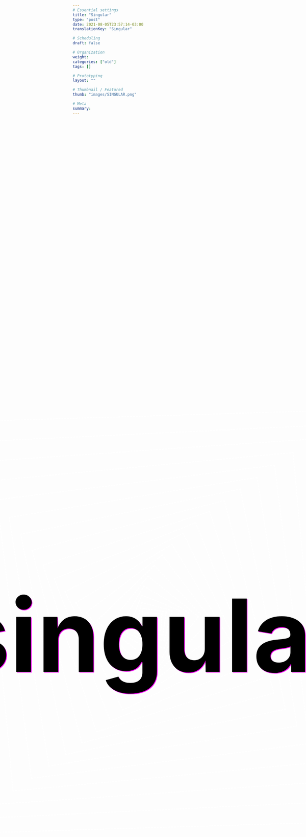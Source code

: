 ```yaml
---
# Essential settings
title: "Singular"
type: "post"
date: 2021-08-05T23:57:14-03:00
translationKey: "Singular"

# Scheduling
draft: false

# Organization
weight:
categories: ["old"]
tags: []

# Prototyping
layout: ""

# Thumbnail / Featured
thumb: "images/SINGULAR.png"

# Meta
summary: 
---
```


<div class="quote centered"><h1 id="quote" style="font-size: calc(12vw + 5vh)"></h1></div>

<div class="animated centered" style="width: 50px; height: 50px; animation-delay: -0.1s"></div>
<div class="animated centered" style="width: 70px; height: 70px; animation-delay: -0.2s""></div>
<div class="animated centered" style="width: 95px; height: 95px; animation-delay: -0.3s""></div>
<div class="animated centered" style="width: 125px; height: 125px; animation-delay: -0.4s"></div>
<div class="animated centered" style="width: 160px; height: 160px; animation-delay: -0.5s""></div>
<div class="animated centered" style="width: 200px; height: 200px; animation-delay: -0.6s""></div>
<div class="animated centered" style="width: 245px; height: 245px; animation-delay: -0.7s""></div>
<div class="animated centered" style="width: 295px; height: 295px; animation-delay: -0.8s""></div>
<div class="animated centered" style="width: 350px; height: 350px; animation-delay: -0.9s"></div>
<div class="animated centered" style="width: 410px; height: 410px; animation-delay: -1s""></div>
<div class="animated centered" style="width: 475px; height: 475px; animation-delay: -1.1s""></div>
<div class="animated centered" style="width: 545px; height: 545px; animation-delay: -1.2s"></div>
<div class="animated centered" style="width: 620px; height: 620px; animation-delay: -1.3s""></div>
<div class="animated centered" style="width: 700px; height: 700px; animation-delay: -1.4s""></div>
<div class="animated centered" style="width: 785px; height: 785px; animation-delay: -1.5s""></div>
<div class="animated centered" style="width: 875px; height: 875px; animation-delay: -1.6s""></div>
<div class="animated centered" style="width: 970px; height: 970px; animation-delay: -1.7s"></div>
<div class="animated centered" style="width: 1070px; height: 1070px; animation-delay: -1.8s""></div>
<div class="animated centered" style="width: 1175px; height: 1175px; animation-delay: -1.9s""></div>
<div class="animated centered" style="width: 1285px; height: 1285px; animation-delay: -2s""></div>

<style>
    .quote {
        text-align: center;
        transform: translate(50%, -57%);

        z-index: 100;
    }

    #quote {
    }

    #quote:after {
        content: "singular";

        color: black;

        text-shadow: 2px 2px 0px magenta;

        animation: quotes1 20s 2s linear,
                   quotes2 20s 22s linear,
                   quotes3 20s 42s linear,
                   quotes4 20s 62s linear,
                   quotes5 20s 82s linear,
                   quotes6 20s 102s linear,
                   quotes7 20s 122s linear,
                   quotes8 20s 142s linear,
                   quotes9 20s 162s linear,
                   quotes10 20s 182s linear;
    }

    @keyframes quotes1 {
        0% { content: "chaos" }
        1% { content: "and" }
        2% { content: "love" }
        3% { content: "upside" }
        4% { content: "down" }
        5% { content: "cut" }
        6% { content: "people" }
        7% { content: "out" }
        8% { content: "like" }
        9% { content: "tags" }
        10% { content: "on" }
        11% { content: "my" }
        12% { content: "clothing" }
        13% { content: "but" }
        14% { content: "so" }
        15% { content: "is" }
        16% { content: "the" }
        17% { content: "ocean" }
        18% { content: "and" }
        19% { content: "it" }
        20% { content: "still" }
        21% { content: "makes" }
        22% { content: "waves" }
        23% { content: "wish" }
        24% { content: "we" }
        25% { content: "could" }
        26% { content: "turn" }
        27% { content: "back" }
        28% { content: "time" }
        29% { content: "to" }
        30% { content: "the" }
        31% { content: "good" }
        32% { content: "old" }
        33% { content: "days" }
        34% { content: "this" }
        35% { content: "ship" }
        36% { content: "will" }
        37% { content: "carry" }
        38% { content: "our" }
        39% { content: "bodies" }
        40% { content: "safe" }
        41% { content: "to" }
        42% { content: "shore" }
        43% { content: "pushing" }
        44% { content: "past" }
        45% { content: "the" }
        46% { content: "limit" }
        47% { content: "you're" }
        48% { content: "gonna" }
        49% { content: "sing" }
        50% { content: "the" }
        51% { content: "words" }
        52% { content: "wrong" }
        53% { content: "what" }
        54% { content: "then" }
        55% { content: "is" }
        56% { content: "an" }
        57% { content: "empty" }
        58% { content: "desk" }
        59% { content: "a" }
        60% { content: "sign?" }
        61% { content: "taking" }
        62% { content: "my" }
        63% { content: "time" }
        64% { content: "on" }
        65% { content: "my" }
        66% { content: "ride" }
        67% { content: "living" }
        68% { content: "like" }
        69% { content: "we're" }
        70% { content: "renegades" }
        71% { content: "everything" }
        72% { content: "will" }
        73% { content: "be" }
        74% { content: "fine" }
        75% { content: "if" }
        76% { content: "you" }
        77% { content: "just" }
        78% { content: "get" }
        79% { content: "through" }
        80% { content: "tonight" }
        81% { content: "umarete" }
        82% { content: "hajimete" }
        83% { content: "nani" }
        84% { content: "wo" }
        85% { content: "ieba" }
        86% { content: "ii?" }
        87% { content: "sou" }
        88% { content: "uma" }
        89% { content: "gota" }
        90% { content: "d'água" }
        91% { content: "sou" }
        92% { content: "um" }
        93% { content: "grão" }
        94% { content: "de" }
        95% { content: "areia" }
        96% { content: "poderia" }
        97% { content: "ficar" }
        98% { content: "aqui" }
        99% { content: "pra" }
        100% { content: "sempre" }
    }

    @keyframes quotes2 {
        0% { content: "sempre" }
        1% { content: "but" }
        2% { content: "i" }
        3% { content: "can't" }
        4% { content: "help" }
        5% { content: "from" }
        6% { content: "asking" }
        7% { content: "are" }
        8% { content: "you" }
        9% { content: "bored" }
        10% { content: "yet?" }
        11% { content: "in" }
        12% { content: "summerland" }
        13% { content: "i'm" }
        14% { content: "coming" }
        15% { content: "back" }
        16% { content: "to" }
        17% { content: "you" }
        18% { content: "you'll" }
        19% { content: "be" }
        20% { content: "kicking" }
        21% { content: "back" }
        22% { content: "at" }
        23% { content: "night" }
        24% { content: "saying" }
        25% { content: "yes" }
        26% { content: "i'm" }
        27% { content: "living" }
        28% { content: "the" }
        29% { content: "dream" }
        30% { content: "my" }
        31% { content: "daddy's" }
        32% { content: "got" }
        33% { content: "a" }
        34% { content: "gun" }
        35% { content: "if" }
        36% { content: "don't" }
        37% { content: "you" }
        38% { content: "ever" }
        39% { content: "wonder" }
        40% { content: "'bout'" }
        41% { content: "us?" }
        42% { content: "shore" }
        43% { content: "they" }
        44% { content: "know" }
        45% { content: "where" }
        46% { content: "my" }
        47% { content: "head" }
        48% { content: "is" }
        49% { content: "wherever" }
        50% { content: "you" }
        51% { content: "go" }
        52% { content: "i'm" }
        53% { content: "going" }
        54% { content: "with" }
        55% { content: "you" }
        56% { content: "babe" }
        57% { content: "kyoto" }
        58% { content: "to" }
        59% { content: "the" }
        60% { content: "bay" }
        61% { content: "strollin'" }
        62% { content: "so" }
        63% { content: "casually" }
        64% { content: "e" }
        65% { content: "quem" }
        66% { content: "irá" }
        67% { content: "dizer" }
        68% { content: "que" }
        69% { content: "não" }
        70% { content: "existe" }
        71% { content: "razão?" }
        72% { content: "they" }
        73% { content: "say" }
        74% { content: "you've" }
        75% { content: "changed" }
        76% { content: "fucking" }
        77% { content: "deal" }
        78% { content: "with" }
        79% { content: "it" }
        80% { content: "my" }
        81% { content: "tea's" }
        82% { content: "gone" }
        83% { content: "cold" }
        84% { content: "i'm" }
        85% { content: "wondering" }
        86% { content: "why" }
        87% { content: "i" }
        88% { content: "got" }
        89% { content: "out" }
        90% { content: "of" }
        91% { content: "bed" }
        92% { content: "at" }
        93% { content: "all" }
        94% { content: "dear" }
        95% { content: "winter" }
        96% { content: "i" }
        97% { content: "hope" }
        98% { content: "you" }
        99% { content: "like" }
        100% { content: "your" }
    }

    @keyframes quotes3 {
        0% { content: "your" }
        1% { content: "name" }
        2% { content: "fool" }
        3% { content: "me" }
        4% { content: "three" }
        5% { content: "times" }
        6% { content: "hold" }
        7% { content: "up" }
        8% { content: "rewind" }
        9% { content: "that's" }
        10% { content: "not" }
        11% { content: "even" }
        12% { content: "possible" }
        13% { content: "so" }
        14% { content: "bite" }
        15% { content: "your" }
        16% { content: "tongue" }
        17% { content: "and" }
        18% { content: "choke" }
        19% { content: "yourself" }
        20% { content: "to" }
        21% { content: "sleep" }
        22% { content: "i" }
        23% { content: "jump" }
        24% { content: "off" }
        25% { content: "and" }
        26% { content: "into" }
        27% { content: "your" }
        28% { content: "arms" }
        29% { content: "but" }
        30% { content: "i" }
        31% { content: "can't" }
        32% { content: "trust" }
        33% { content: "the" }
        34% { content: "fall" }
        35% { content: "i" }
        36% { content: "would" }
        37% { content: "get" }
        38% { content: "messed" }
        39% { content: "up" }
        40% { content: "weigh" }
        41% { content: "153" }
        42% { content: "further" }
        43% { content: "engraving" }
        44% { content: "an" }
        45% { content: "earlier" }
        46% { content: "grave" }
        47% { content: "is" }
        48% { content: "an" }
        49% { content: "optional" }
        50% { content: "way" }
        51% { content: "no" }
        52% { content: "separation" }
        53% { content: "brings" }
        54% { content: "us" }
        55% { content: "awfully" }
        56% { content: "close" }
        57% { content: "i" }
        58% { content: "still" }
        59% { content: "gotta" }
        60% { content: "whole" }
        61% { content: "lotta" }
        62% { content: "love" }
        63% { content: "for" }
        64% { content: "you" }
        65% { content: "i'm" }
        66% { content: "always" }
        67% { content: "tired" }
        68% { content: "i" }
        69% { content: "just" }
        70% { content: "can't" }
        71% { content: "fight" }
        72% { content: "it" }
        73% { content: "my" }
        74% { content: "lungs" }
        75% { content: "will" }
        76% { content: "fill" }
        77% { content: "and" }
        78% { content: "then" }
        79% { content: "deflate" }
        80% { content: "they" }
        81% { content: "fill" }
        82% { content: "with" }
        83% { content: "fire" }
        84% { content: "exhale" }
        85% { content: "desire" }
        86% { content: "i" }
        87% { content: "know" }
        88% { content: "it's" }
        89% { content: "dire" }
        90% { content: "my" }
        91% { content: "time" }
        92% { content: "today" }
        93% { content: "but" }
        94% { content: "i" }
        95% { content: "find" }
        96% { content: "that" }
        97% { content: "everything" }
        98% { content: "i" }
        99% { content: "am" }
        100% { content: "is" }
    }

    @keyframes quotes4 {
        0% { content: "is" }
        1% { content: "everything" }
        2% { content: "i" }
        3% { content: "should" }
        4% { content: "be" }
        5% { content: "we" }
        6% { content: "could" }
        7% { content: "do" }
        8% { content: "so" }
        9% { content: "much" }
        10% { content: "better" }
        11% { content: "than" }
        12% { content: "this" }
        13% { content: "oh" }
        14% { content: "rita" }
        15% { content: "but" }
        16% { content: "now" }
        17% { content: "i'm" }
        18% { content: "looking" }
        19% { content: "up" }
        20% { content: "at" }
        21% { content: "rock" }
        22% { content: "bottom" }
        23% { content: "second" }
        24% { content: "thing" }
        25% { content: "second" }
        26% { content: "don't" }
        27% { content: "you" }
        28% { content: "tell" }
        29% { content: "me" }
        30% { content: "what" }
        31% { content: "you" }
        32% { content: "think" }
        33% { content: "that" }
        34% { content: "i" }
        35% { content: "could" }
        36% { content: "be" }
        37% { content: "so" }
        38% { content: "put" }
        39% { content: "your" }
        40% { content: "best" }
        41% { content: "face" }
        42% { content: "on" }
        43% { content: "everybody" }
        44% { content: "let's" }
        45% { content: "go" }
        46% { content: "out" }
        47% { content: "with" }
        48% { content: "a" }
        49% { content: "bang!" }
        50% { content: "we've" }
        51% { content: "come" }
        52% { content: "too" }
        53% { content: "far" }
        54% { content: "to" }
        55% { content: "give" }
        56% { content: "up" }
        57% { content: "who" }
        58% { content: "we" }
        59% { content: "are" }
        60% { content: "and" }
        61% { content: "now" }
        62% { content: "it's" }
        63% { content: "over" }
        64% { content: "we're" }
        65% { content: "sober" }
        66% { content: "symptoms" }
        67% { content: "of" }
        68% { content: "the" }
        69% { content: "culture" }
        70% { content: "it" }
        71% { content: "never" }
        72% { content: "really" }
        73% { content: "mattered" }
        74% { content: "so" }
        75% { content: "it" }
        76% { content: "never" }
        77% { content: "really" }
        78% { content: "happened" }
        79% { content: "when" }
        80% { content: "you" }
        81% { content: "gonna" }
        82% { content: "see" }
        83% { content: "i'm" }
        84% { content: "not" }
        85% { content: "a" }
        86% { content: "part" }
        87% { content: "of" }
        88% { content: "your" }
        89% { content: "machine" }
        90% { content: "you're" }
        91% { content: "not" }
        92% { content: "the" }
        93% { content: "only" }
        94% { content: "one" }
        95% { content: "we" }
        96% { content: "all" }
        97% { content: "get" }
        98% { content: "lonely" }
        99% { content: "i" }
        100% { content: "see" }
    }

    @keyframes quotes5 {
        0% { content: "see" }
        1% { content: "you" }
        2% { content: "when" }
        3% { content: "you" }
        4% { content: "cry" }
        5% { content: "when" }
        6% { content: "you're" }
        7% { content: "shy" }
        8% { content: "when" }
        9% { content: "you" }
        10% { content: "wanna" }
        11% { content: "die" }
        12% { content: "i'm" }
        13% { content: "just" }
        14% { content: "the" }
        15% { content: "one" }
        16% { content: "that" }
        17% { content: "keeps" }
        18% { content: "you" }
        19% { content: "up" }
        20% { content: "at" }
        21% { content: "night" }
        22% { content: "the" }
        23% { content: "hardest" }
        24% { content: "place" }
        25% { content: "to" }
        26% { content: "be" }
        27% { content: "is" }
        28% { content: "right" }
        29% { content: "where" }
        30% { content: "you" }
        31% { content: "are" }
        32% { content: "sometimes" }
        33% { content: "you" }
        34% { content: "gotta" }
        35% { content: "bleed" }
        36% { content: "to" }
        37% { content: "know" }
        38% { content: "that" }
        39% { content: "you're" }
        40% { content: "alive" }
        41% { content: "and" }
        42% { content: "have" }
        43% { content: "a" }
        44% { content: "soul" }
        45% { content: "i" }
        46% { content: "want" }
        47% { content: "somebody" }
        48% { content: "make" }
        49% { content: "me" }
        50% { content: "feel" }
        51% { content: "like" }
        52% { content: "it" }
        53% { content: "just" }
        54% { content: "reminds" }
        55% { content: "you" }
        56% { content: "of" }
        57% { content: "where" }
        58% { content: "you" }
        59% { content: "were" }
        60% { content: "the" }
        61% { content: "first" }
        62% { content: "time" }
        63% { content: "it" }
        64% { content: "made" }
        65% { content: "you" }
        66% { content: "cry" }
        67% { content: "the" }
        68% { content: "first" }
        69% { content: "time" }
        70% { content: "you" }
        71% { content: "felt" }
        72% { content: "alive" }
        73% { content: "they" }
        74% { content: "say" }
        75% { content: "the" }
        76% { content: "devil" }
        77% { content: "you" }
        78% { content: "know" }
        79% { content: "is" }
        80% { content: "better" }
        81% { content: "than" }
        82% { content: "the" }
        83% { content: "devil" }
        84% { content: "that" }
        85% { content: "you" }
        86% { content: "don't" }
        87% { content: "wonderin'" }
        88% { content: "would" }
        89% { content: "you" }
        90% { content: "be" }
        91% { content: "my" }
        92% { content: "little" }
        93% { content: "quarantine?" }
        94% { content: "or" }
        95% { content: "is" }
        96% { content: "this" }
        97% { content: "the" }
        98% { content: "way" }
        99% { content: "it" }
        100% { content: "ends?" }
    }

    @keyframes quotes6 {
        0% { content: "ends?" }
        1% { content: "close" }
        2% { content: "your" }
        3% { content: "eyes" }
        4% { content: "you'll" }
        5% { content: "be" }
        6% { content: "here" }
        7% { content: "soon" }
        8% { content: "i'm" }
        9% { content: "just" }
        10% { content: "a" }
        11% { content: "poor" }
        12% { content: "boy" }
        13% { content: "i" }
        14% { content: "need" }
        15% { content: "no" }
        16% { content: "sympathy" }
        17% { content: "should" }
        18% { content: "call" }
        19% { content: "you" }
        20% { content: "hypnotica" }
        21% { content: "hypnotic" }
        22% { content: "girl" }
        23% { content: "yeah" }
        24% { content: "it's" }
        25% { content: "over" }
        26% { content: "it's" }
        27% { content: "over" }
        28% { content: "i'm" }
        29% { content: "circling" }
        30% { content: "these" }
        31% { content: "vultures" }
        32% { content: "perfume" }
        33% { content: "on" }
        34% { content: "the" }
        35% { content: "sink" }
        36% { content: "and" }
        37% { content: "my" }
        38% { content: "breath" }
        39% { content: "still" }
        40% { content: "smells" }
        41% { content: "like" }
        42% { content: "drink" }
        43% { content: "when" }
        44% { content: "there's" }
        45% { content: "blood" }
        46% { content: "in" }
        47% { content: "the" }
        48% { content: "water" }
        49% { content: "the" }
        50% { content: "time's" }
        51% { content: "always" }
        52% { content: "right" }
        53% { content: "to" }
        54% { content: "fix" }
        55% { content: "what's" }
        56% { content: "wrong" }
        57% { content: "i" }
        58% { content: "know" }
        59% { content: "that" }
        60% { content: "i" }
        61% { content: "can" }
        62% { content: "see" }
        63% { content: "you" }
        64% { content: "in" }
        65% { content: "the" }
        66% { content: "dark" }
        67% { content: "and" }
        68% { content: "it's" }
        69% { content: "pulling" }
        70% { content: "me" }
        71% { content: "back" }
        72% { content: "to" }
        73% { content: "earth" }
        74% { content: "to" }
        75% { content: "let" }
        76% { content: "me" }
        77% { content: "know" }
        78% { content: "step" }
        79% { content: "on" }
        80% { content: "the" }
        81% { content: "glass" }
        82% { content: "staple" }
        83% { content: "your" }
        84% { content: "tongue" }
        85% { content: "bury" }
        86% { content: "a" }
        87% { content: "friend'" }
        88% { content: "try" }
        89% { content: "to" }
        90% { content: "wake" }
        91% { content: "up" }
        92% { content: "i" }
        93% { content: "don't" }
        94% { content: "owe" }
        95% { content: "you" }
        96% { content: "anything" }
        97% { content: "but" }
        98% { content: "i'll" }
        99% { content: "give" }
        100% { content: "you" }
    }

    @keyframes quotes7 {
        0% { content: "you" }
        1% { content: "everything" }
        2% { content: "i" }
        3% { content: "wanna" }
        4% { content: "go" }
        5% { content: "back" }
        6% { content: "but" }
        7% { content: "that's" }
        8% { content: "life" }
        9% { content: "why" }
        10% { content: "would" }
        11% { content: "it" }
        12% { content: "change" }
        13% { content: "now?" }
        14% { content: "and" }
        15% { content: "you'd" }
        16% { content: "wish" }
        17% { content: "should" }
        18% { content: "that" }
        19% { content: "they'd" }
        20% { content: "stop" }
        21% { content: "white" }
        22% { content: "noise" }
        23% { content: "boys" }
        24% { content: "does" }
        25% { content: "it" }
        26% { content: "make" }
        27% { content: "a" }
        28% { content: "difference" }
        29% { content: "if" }
        30% { content: "i" }
        31% { content: "leave?" }
        32% { content: "ah" }
        33% { content: "will" }
        34% { content: "it" }
        35% { content: "tear" }
        36% { content: "us" }
        37% { content: "apart?" }
        38% { content: "it's" }
        39% { content: "hard" }
        40% { content: "to" }
        41% { content: "breathe" }
        42% { content: "but" }
        43% { content: "that's" }
        44% { content: "alright" }
        45% { content: "hush" }
        46% { content: "you" }
        47% { content: "can" }
        48% { content: "read" }
        49% { content: "between" }
        50% { content: "the" }
        51% { content: "lines" }
        52% { content: "'cause" }
        53% { content: "you're" }
        54% { content: "my" }
        55% { content: "palm" }
        56% { content: "reader" }
        57% { content: "just" }
        58% { content: "in" }
        59% { content: "case" }
        60% { content: "my" }
        61% { content: "car" }
        62% { content: "goes" }
        63% { content: "off" }
        64% { content: "the" }
        65% { content: "highway" }
        66% { content: "or" }
        67% { content: "the" }
        68% { content: "plane" }
        69% { content: "that" }
        70% { content: "i" }
        71% { content: "get" }
        72% { content: "on" }
        73% { content: "decides" }
        74% { content: "that" }
        75% { content: "it's" }
        76% { content: "my" }
        77% { content: "last" }
        78% { content: "day" }
        79% { content: "inside" }
        80% { content: "my" }
        81% { content: "head" }
        82% { content: "it's" }
        83% { content: "98" }
        84% { content: "degrees" }
        85% { content: "oh" }
        86% { content: "my" }
        87% { content: "god'" }
        88% { content: "what" }
        89% { content: "do" }
        90% { content: "you" }
        91% { content: "want" }
        92% { content: "from" }
        93% { content: "me?" }
        94% { content: "raid" }
        95% { content: "my" }
        96% { content: "memories" }
        97% { content: "and" }
        98% { content: "wave" }
        99% { content: "your" }
        100% { content: "fist" }
    }

    @keyframes quotes8 {
        0% { content: "fist" }
        1% { content: "at" }
        2% { content: "me" }
        3% { content: "and" }
        4% { content: "suddenly" }
        5% { content: "everything" }
        6% { content: "makes" }
        7% { content: "no" }
        8% { content: "sense" }
        9% { content: "to" }
        10% { content: "me" }
        11% { content: "tell" }
        12% { content: "me" }
        13% { content: "what" }
        14% { content: "you" }
        15% { content: "want" }
        16% { content: "and" }
        17% { content: "i'll" }
        18% { content: "tell" }
        19% { content: "you" }
        20% { content: "what" }
        21% { content: "i'm" }
        22% { content: "gonna" }
        23% { content: "do" }
        24% { content: "with" }
        25% { content: "my" }
        26% { content: "drink" }
        27% { content: "i" }
        28% { content: "hear" }
        29% { content: "hey" }
        30% { content: "open" }
        31% { content: "up" }
        32% { content: "the" }
        33% { content: "drawer" }
        34% { content: "truth" }
        35% { content: "is" }
        36% { content: "i" }
        37% { content: "think" }
        38% { content: "i" }
        39% { content: "said" }
        40% { content: "enough" }
        41% { content: "no" }
        42% { content: "lie" }
        43% { content: "this" }
        44% { content: "sh*t" }
        45% { content: "is" }
        46% { content: "fake" }
        47% { content: "as" }
        48% { content: "f*ck" }
        49% { content: "there" }
        50% { content: "it" }
        51% { content: "was" }
        52% { content: "so" }
        53% { content: "introspective" }
        54% { content: "i" }
        55% { content: "don't" }
        56% { content: "need" }
        57% { content: "things" }
        58% { content: "to" }
        59% { content: "get" }
        60% { content: "messy" }
        61% { content: "i'm" }
        62% { content: "waking" }
        63% { content: "up" }
        64% { content: "it's" }
        65% { content: "time" }
        66% { content: "fighting" }
        67% { content: "the" }
        68% { content: "constant" }
        69% { content: "forgetting" }
        70% { content: "to" }
        71% { content: "give" }
        72% { content: "it" }
        73% { content: "up" }
        74% { content: "but" }
        75% { content: "my" }
        76% { content: "heart" }
        77% { content: "is" }
        78% { content: "made" }
        79% { content: "of" }
        80% { content: "stone" }
        81% { content: "look" }
        82% { content: "away" }
        83% { content: "look" }
        84% { content: "away" }
        85% { content: "look" }
        86% { content: "away" }
        87% { content: "i" }
        88% { content: "am" }
        89% { content: "a" }
        90% { content: "megalodon" }
        91% { content: "ocean's" }
        92% { content: "feelin'" }
        93% { content: "like" }
        94% { content: "a" }
        95% { content: "pond" }
        96% { content: "i" }
        97% { content: "am" }
        98% { content: "megatron" }
        99% { content: "cogs" }
        100% { content: "i'm" }
    }

    @keyframes quotes9 {
        0% { content: "i'm" }
        1% { content: "steppin'" }
        2% { content: "on" }
        3% { content: "i" }
        4% { content: "miss" }
        5% { content: "having" }
        6% { content: "sex" }
        7% { content: "but" }
        8% { content: "at" }
        9% { content: "least" }
        10% { content: "i" }
        11% { content: "don't" }
        12% { content: "wanna" }
        13% { content: "die" }
        14% { content: "anymore" }
        15% { content: "it's" }
        16% { content: "kinda" }
        17% { content: "funny" }
        18% { content: "how" }
        19% { content: "you" }
        20% { content: "vote" }
        21% { content: "for" }
        22% { content: "someone" }
        23% { content: "to" }
        24% { content: "vote" }
        25% { content: "for" }
        26% { content: "someone" }
        27% { content: "to" }
        28% { content: "vote" }
        29% { content: "for" }
        30% { content: "someone" }
        31% { content: "oh" }
        32% { content: "i'm" }
        33% { content: "sewing" }
        34% { content: "the" }
        35% { content: "patches" }
        36% { content: "right" }
        37% { content: "onto" }
        38% { content: "my" }
        39% { content: "skin" }
        40% { content: "all" }
        41% { content: "the" }
        42% { content: "wrong" }
        43% { content: "faces" }
        44% { content: "in" }
        45% { content: "all" }
        46% { content: "the" }
        47% { content: "wrong" }
        48% { content: "places" }
        49% { content: "kiss" }
        50% { content: "of" }
        51% { content: "an" }
        52% { content: "angel" }
        53% { content: "hiss" }
        54% { content: "of" }
        55% { content: "a" }
        56% { content: "snake" }
        57% { content: "it's" }
        58% { content: "all" }
        59% { content: "in" }
        60% { content: "bad" }
        61% { content: "faith" }
        62% { content: "why" }
        63% { content: "be" }
        64% { content: "a" }
        65% { content: "killer" }
        66% { content: "when" }
        67% { content: "you" }
        68% { content: "can" }
        69% { content: "be" }
        70% { content: "steve" }
        71% { content: "miller" }
        72% { content: "and" }
        73% { content: "fly" }
        74% { content: "like" }
        75% { content: "an" }
        76% { content: "eagle" }
        77% { content: "f*ck" }
        78% { content: "a" }
        79% { content: "bomb" }
        80% { content: "sayonara" }
        81% { content: "to" }
        82% { content: "the" }
        83% { content: "sunshine" }
        84% { content: "dancin'" }
        85% { content: "while" }
        86% { content: "the" }
        87% { content: "world" }
        88% { content: "is" }
        89% { content: "on" }
        90% { content: "fire" }
        91% { content: "i" }
        92% { content: "don't" }
        93% { content: "miss" }
        94% { content: "you" }
        95% { content: "like" }
        96% { content: "i" }
        97% { content: "miss" }
        98% { content: "prince" }
        99% { content: "i" }
        100% { content: "wanna" }
    }

    @keyframes quotes10 {
        0% { content: "wanna" }
        1% { content: "see" }
        2% { content: "paris" }
        3% { content: "i" }
        4% { content: "wanna" }
        5% { content: "see" }
        6% { content: "tokyo" }
        7% { content: "i" }
        8% { content: "wanna" }
        9% { content: "be" }
        10% { content: "careless" }
        11% { content: "even" }
        12% { content: "if" }
        13% { content: "i" }
        14% { content: "break" }
        15% { content: "my" }
        16% { content: "bones" }
        17% { content: "i'm" }
        18% { content: "good" }
        19% { content: "living" }
        20% { content: "life" }
        21% { content: "just" }
        22% { content: "like" }
        23% { content: "i" }
        24% { content: "should" }
        25% { content: "wouldn't" }
        26% { content: "change" }
        27% { content: "it" }
        28% { content: "if" }
        29% { content: "i" }
        30% { content: "could" }
        31% { content: "i" }
        32% { content: "put" }
        33% { content: "a" }
        34% { content: "poptart" }
        35% { content: "in" }
        36% { content: "the" }
        37% { content: "microwave" }
        38% { content: "'cause'" }
        39% { content: "i" }
        40% { content: "don't" }
        41% { content: "give" }
        42% { content: "a" }
        43% { content: "huh!" }
        44% { content: "you" }
        45% { content: "only" }
        46% { content: "pass" }
        47% { content: "through" }
        48% { content: "my" }
        49% { content: "city" }
        50% { content: "every" }
        51% { content: "once" }
        52% { content: "in" }
        53% { content: "a" }
        54% { content: "million" }
        55% { content: "seconds" }
        56% { content: "on" }
        57% { content: "a" }
        58% { content: "broken" }
        59% { content: "clock" }
        60% { content: "yet" }
        61% { content: "we" }
        62% { content: "talk" }
        63% { content: "like" }
        64% { content: "we're" }
        65% { content: "living" }
        66% { content: "so" }
        67% { content: "now" }
        68% { content: "i'm" }
        69% { content: "standing" }
        70% { content: "on" }
        71% { content: "the" }
        72% { content: "overpass" }
        73% { content: "screaming" }
        74% { content: "at" }
        75% { content: "the" }
        76% { content: "cars" }
        77% { content: "hey" }
        78% { content: "i" }
        79% { content: "wanna" }
        80% { content: "get" }
        81% { content: "better" }
        82% { content: "cause" }
        83% { content: "i" }
        84% { content: "don't" }
        85% { content: "know" }
        86% { content: "what" }
        87% { content: "you've" }
        88% { content: "been" }
        89% { content: "told" }
        90% { content: "but" }
        91% { content: "music" }
        92% { content: "make" }
        93% { content: "you" }
        94% { content: "lose" }
        95% { content: "control" }
        96% { content: "sing!" }
        97% { content: "singu" }
        98% { content: "singul" }
        99% { content: "singula" }
        100% { content: "singular" }
    }

    #post {
        position: relative;
        min-height: 100vh;
        overflow: hidden;
        background-color: black;
    }

    .centered {
        position: absolute;
        right: 50%;
        top: 50%;
    }

    .animated {
        animation-name: anim;
        animation-iteration-count: infinite;
        animation-duration: 5s;
        animation-direction: forward;
        animation-timing-function: ease;

        border: 3px dashed white;

        will-change: transform;
    }

    @keyframes anim {
        0% {
            transform: translate(50%, -50%) rotate(0deg);
        }
        50% {
            transform: translate(50%, -50%) rotate(90deg);
        }
        100% {
            transform: translate(50%, -50%) rotate(180deg);
        }
    }

    @keyframes super-anim {
        0% {
            border-radius: 0%;
            transform: translate(50%, -50%) rotate(0deg);
        }
        50% {
            border-radius: 50%;
            transform: translate(50%, -50%) rotate(90deg);
        }
        100% {
            border-radius: 0%;
            transform: translate(50%, -50%) rotate(180deg);
        }
    }
</style>